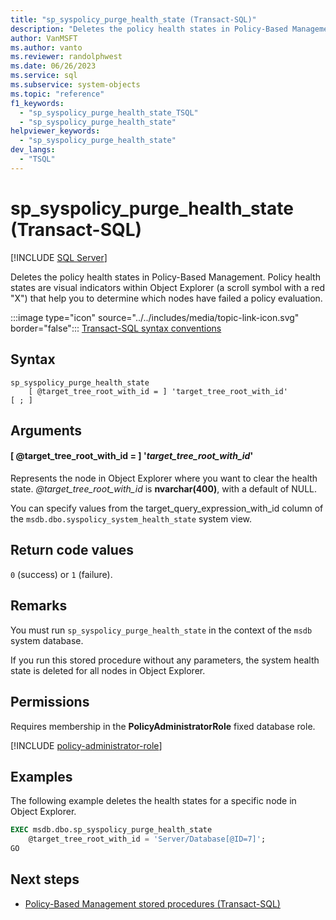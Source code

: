 ```yaml
---
title: "sp_syspolicy_purge_health_state (Transact-SQL)"
description: "Deletes the policy health states in Policy-Based Management."
author: VanMSFT
ms.author: vanto
ms.reviewer: randolphwest
ms.date: 06/26/2023
ms.service: sql
ms.subservice: system-objects
ms.topic: "reference"
f1_keywords:
  - "sp_syspolicy_purge_health_state_TSQL"
  - "sp_syspolicy_purge_health_state"
helpviewer_keywords:
  - "sp_syspolicy_purge_health_state"
dev_langs:
  - "TSQL"
---
```

# sp_syspolicy_purge_health_state (Transact-SQL)

[!INCLUDE [SQL Server](../../includes/applies-to-version/sqlserver.md)]

Deletes the policy health states in Policy-Based Management. Policy health states are visual indicators within Object Explorer (a scroll symbol with a red "X") that help you to determine which nodes have failed a policy evaluation.

:::image type="icon" source="../../includes/media/topic-link-icon.svg" border="false"::: [Transact-SQL syntax conventions](../../t-sql/language-elements/transact-sql-syntax-conventions-transact-sql.md)

## Syntax

```syntaxsql
sp_syspolicy_purge_health_state
    [ @target_tree_root_with_id = ] 'target_tree_root_with_id'
[ ; ]
```

## Arguments

#### [ @target_tree_root_with_id = ] '*target_tree_root_with_id*'

Represents the node in Object Explorer where you want to clear the health state. *@target_tree_root_with_id* is **nvarchar(400)**, with a default of NULL.

You can specify values from the target_query_expression_with_id column of the `msdb.dbo.syspolicy_system_health_state` system view.

## Return code values

`0` (success) or `1` (failure).

## Remarks

You must run `sp_syspolicy_purge_health_state` in the context of the `msdb` system database.

If you run this stored procedure without any parameters, the system health state is deleted for all nodes in Object Explorer.

## Permissions

Requires membership in the **PolicyAdministratorRole** fixed database role.

[!INCLUDE [policy-administrator-role](includes/policy-administrator-role.md)]

## Examples

The following example deletes the health states for a specific node in Object Explorer.

```sql
EXEC msdb.dbo.sp_syspolicy_purge_health_state
    @target_tree_root_with_id = 'Server/Database[@ID=7]';
GO
```

## Next steps

- [Policy-Based Management stored procedures (Transact-SQL)](policy-based-management-stored-procedures-transact-sql.md)
